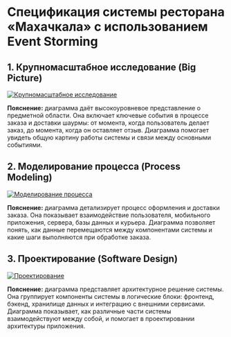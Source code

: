 # Спецификация системы ресторана «Махачкала» с использованием Event Storming

## 1. Крупномасштабное исследование (Big Picture)

[![Крупномасштабное исследование](https://tinyurl.com/26o2shqg)](https://tinyurl.com/26o2shqg)<!--![Крупномасштабное исследование](./plant/big_picture.puml)-->

**Пояснение:** диаграмма даёт высокоуровневое представление о предметной области. Она включает ключевые события в процессе заказа и доставки шаурмы: от момента, когда пользователь делает заказ, до момента, когда он оставляет отзыв. Диаграмма помогает увидеть общую картину работы системы и связи между основными событиями.

## 2. Моделирование процесса (Process Modeling)

[![Моделирование процесса](https://tinyurl.com/2b4dmvas)](https://tinyurl.com/2b4dmvas)<!--![Моделирование процесса](./plant/process_modeling.puml)-->

**Пояснение:** диаграмма детализирует процесс оформления и доставки заказа. Она показывает взаимодействие пользователя, мобильного приложения, сервера, базы данных и курьера. Диаграмма позволяет понять, как данные перемещаются между компонентами системы и какие шаги выполняются при обработке заказа.

## 3. Проектирование (Software Design)

[![Проектирование](https://tinyurl.com/27sclzbm)](https://tinyurl.com/27sclzbm)<!--![Проектирование](./plant/software_design.puml)-->

**Пояснение:** диаграмма представляет архитектурное решение системы. Она группирует компоненты системы в логические блоки: фронтенд, бэкенд, хранилище данных и интеграцию с внешними сервисами. Диаграмма показывает, как различные части системы взаимодействуют между собой, и помогает в проектировании архитектуры приложения.